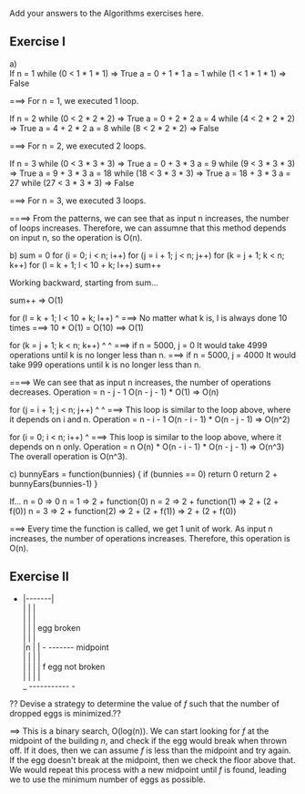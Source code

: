 Add your answers to the Algorithms exercises here.

## Exercise I
a)  
If n = 1
while (0 < 1 * 1 * 1) => True
	a = 0 + 1 * 1
	a = 1
while (1 < 1 * 1 * 1) => False

===> For n = 1, we executed 1 loop.

If n = 2
while (0 < 2 * 2 * 2) => True
	a = 0 + 2 * 2
	a = 4
while (4 < 2 * 2 * 2) => True
	a = 4 + 2 * 2
	a = 8
while (8 < 2 * 2 * 2) => False

===> For n = 2, we executed 2 loops.

If n = 3
while (0 < 3 * 3 * 3) => True
	a = 0 + 3 * 3
	a = 9
while (9 < 3 * 3 * 3) => True
	a = 9 + 3 * 3
	a = 18
while (18 < 3 * 3 * 3) => True
	a = 18 + 3 * 3
	a = 27
while (27 < 3 * 3 * 3) => False

===> For n = 3, we executed 3 loops.

====> From the patterns, we can see that as input n increases, the number of loops increases. Therefore, we can assumne that this method depends on input n, so the operation is O(n).



b)  sum = 0
		for (i = 0; i < n; i++)
			for (j = i + 1; j < n; j++)
				for (k = j + 1; k < n; k++)
					for (l = k + 1; l < 10 + k; l++)
						sum++
						
Working backward, starting from sum...
				
sum++ => O(1)

for (l = k + 1; l < 10 + k; l++)
					 ^
===> No matter what k is, l is always done 10 times
===> 10 * O(1) = O(10) ==> O(1)

for (k = j + 1; k < n; k++)
		 ^			^
===> if n = 5000, j = 0
	It would take 4999 operations until k is no longer less than n.
===> if n = 5000, j = 4000
	It would take 999 operations until k is no longer less than n.

====> We can see that as input n increases, the number of operations decreases.
	Operation = n - j - 1
	O(n - j - 1) * O(1) => O(n)
	
for (j = i + 1; j < n; j++)
		 ^			^
===> This loop is similar to the loop above, where it depends on i and n.
	Operation = n - i - 1
	O(n - i - 1) * O(n - j - 1) => O(n^2)
	
for (i = 0; i < n; i++)
				^
===> This loop is similar to the loop above, where it depends on n only.
	Operation = n
	O(n) * O(n - i - 1) * O(n - j - 1) => O(n^3)
	The overall operation is O(n^3).
	


c)  bunnyEars = function(bunnies) {
			if (bunnies == 0) return 0
			return 2 + bunnyEars(bunnies-1)
		}
		
If...
n = 0 => 0
n = 1 => 2 + function(0)
n = 2 => 2 + function(1) => 2 + (2 + f(0))
n = 3 => 2 + function(2) => 2 + (2 + f(1)) => 2 + (2 + f(0))

===> Every time the function is called, we get 1 unit of work.
	As input n increases, the number of operations increases.
	Therefore, this operation is O(n).
	


## Exercise II

-	|-------|									
|	|		|									
|	|		|									
|	|		|			egg broken				
|	|		|									
|n	|		|	-		------- midpoint	
|	|		|	|							
|	|		|	| f		egg not broken			
|	|		|	|								
_	-----------	-								


?? Devise a strategy to determine the value of _f_ such that the number of dropped eggs is minimized.??
	
==> This is a binary search, O(log(n)). We can start looking for _f_ at the midpoint of the building _n_, and check if the egg would break when thrown off. If it does, then we can assume _f_ is less than the midpoint and try again. If the egg doesn't break at the midpoint, then we check the floor above that. We would repeat this process with a new midpoint until _f_ is found, leading we to use the minimum number of eggs as possible.